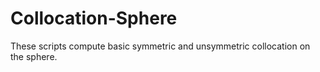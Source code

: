 # Collocation-Sphere

These scripts compute basic symmetric and unsymmetric collocation on the sphere.

